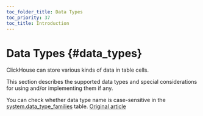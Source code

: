 ```yaml
---
toc_folder_title: Data Types
toc_priority: 37
toc_title: Introduction
---
```


# Data Types {#data_types}

ClickHouse can store various kinds of data in table cells.

This section describes the supported data types and special considerations for using and/or implementing them if any.

You can check whether data type name is case-sensitive in the [system.data_type_families](../../operations/system-tables.md#system_tables-data_type_families) table.
[Original article](https://clickhouse.tech/docs/en/data_types/) <!--hide-->
